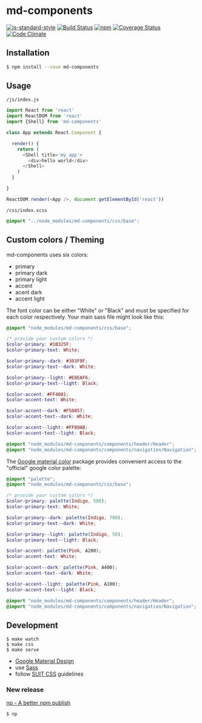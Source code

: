 
# md-components

[![js-standard-style](https://img.shields.io/badge/code%20style-standard-brightgreen.svg)](http://standardjs.com/)
[![Build Status](https://travis-ci.org/HBM/md-components.svg?branch=master)](https://travis-ci.org/HBM/md-components)
[![npm](https://img.shields.io/npm/v/md-components.svg)](https://www.npmjs.com/package/md-components)
[![Coverage Status](https://coveralls.io/repos/github/HBM/md-components/badge.svg)](https://coveralls.io/github/HBM/md-components)
[![Code Climate](https://codeclimate.com/github/HBM/md-components/badges/gpa.svg)](https://codeclimate.com/github/HBM/md-components)

## Installation

```bash
$ npm install --save md-components
```

## Usage

`/js/index.js`

```js
import React from 'react'
import ReactDOM from 'react'
import {Shell} from 'md-components'

class App extends React.Component {

  render() {
    return (
      <Shell title='my app'>
        <div>hello world</div>
      </Shell>
    )
  }

}

ReactDOM.render(<App />, document.getElementById('react'))
```

`/css/index.scss`

```scss
@import "../node_modules/md-components/css/base";
```

## Custom colors / Theming

md-components uses six colors:

 - primary
 - primary dark
 - primary light
 - accent
 - acent dark
 - accent light

The font color can be either "White" or "Black" and must be specified for each color respectively.
Your main sass file might look like this:

```scss
@import "node_modules/md-components/css/base";

/* provide your custom colors */
$color-primary: #1B325F;
$color-primary-text: White;

$color-primary--dark: #303F9F;
$color-primary-text--dark: White;

$color-primary--light: #E8EAF6;
$color-primary-text--light: Black;

$color-accent: #FF4081;
$color-accent-text: White;

$color-accent--dark: #F50057;
$color-accent-text--dark: White;

$color-accent--light: #FF80AB;
$color-accent-text--light: Black;

@import "node_modules/md-components/components/header/Header";
@import "node_modules/md-components/components/navigation/Navigation";
```

The [Google material color](https://github.com/danlevan/google-material-color) package provides convenient access to the "official" google color palette:

```scss
@import "palette";
@import "node_modules/md-components/css/base";

/* provide your custom colors */
$color-primary: palette(Indigo, 500);
$color-primary-text: White;

$color-primary--dark: palette(Indigo, 700);
$color-primary-text--dark: White;

$color-primary--light: palette(Indigo, 50);
$color-primary-text--light: Black;

$color-accent: palette(Pink, A200);
$color-accent-text: White;

$color-accent--dark: palette(Pink, A400);
$color-accent-text--dark: White;

$color-accent--light: palette(Pink, A100);
$color-accent-text--light: Black;

@import "node_modules/md-components/components/header/Header";
@import "node_modules/md-components/components/navigation/Navigation";
```


## Development

```
$ make watch
$ make css
$ make serve
```

- [Google Material Design](https://www.google.com/design/spec/material-design/introduction.html)
- use [Sass](http://sass-lang.com/)
- follow [SUIT CSS](https://suitcss.github.io/) guidelines

### New release

[np - A better npm publish](https://github.com/sindresorhus/np)

```
$ np
```
